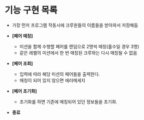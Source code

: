 # 기능 구현 목록


- 가장 먼저 프로그램 작동시에 크루원들의 이름들을 받아와서 저장해둠

- **[페어 매칭]**
    - 미션을 함께 수행할 페어를 랜덤으로 2명씩 매칭(홀수일 경우 3명)
    - 같은 레벨의 미션에서 한 번 매칭된 크루와는 다시 매칭될 수 없음

- **[페어 조회]**
    - 입력에 따라 해당 미션의 페어들을 출력한다.
    - 매칭이 되어 있지 않으면 에러메세지

- **[페어 초기화]**
    - 초기화를 하면 기존에 매칭되어 있던 정보들을 초기화.

- **종료**

